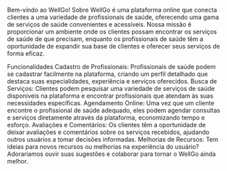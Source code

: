 Bem-vindo ao WellGo!
Sobre
WellGo é uma plataforma online que conecta clientes a uma variedade de profissionais de saúde, oferecendo uma gama de serviços de saúde convenientes e acessíveis. Nossa missão é proporcionar um ambiente onde os clientes possam encontrar os serviços de saúde de que precisam, enquanto os profissionais de saúde têm a oportunidade de expandir sua base de clientes e oferecer seus serviços de forma eficaz.

Funcionalidades
Cadastro de Profissionais: Profissionais de saúde podem se cadastrar facilmente na plataforma, criando um perfil detalhado que destaca suas especialidades, experiência e serviços oferecidos.
Busca de Serviços: Clientes podem pesquisar uma variedade de serviços de saúde disponíveis na plataforma e encontrar profissionais que atendam às suas necessidades específicas.
Agendamento Online: Uma vez que um cliente encontre o profissional de saúde adequado, eles podem agendar consultas e serviços diretamente através da plataforma, economizando tempo e esforço.
Avaliações e Comentários: Os clientes têm a oportunidade de deixar avaliações e comentários sobre os serviços recebidos, ajudando outros usuários a tomar decisões informadas.
Melhorias de Recursos: Tem ideias para novos recursos ou melhorias na experiência do usuário? Adoraríamos ouvir suas sugestões e colaborar para tornar o WellGo ainda melhor.
